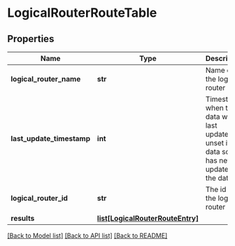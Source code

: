 # LogicalRouterRouteTable

## Properties
Name | Type | Description | Notes
------------ | ------------- | ------------- | -------------
**logical_router_name** | **str** | Name of the logical router | [optional] 
**last_update_timestamp** | **int** | Timestamp when the data was last updated; unset if data source has never updated the data. | [optional] 
**logical_router_id** | **str** | The id of the logical router | 
**results** | [**list[LogicalRouterRouteEntry]**](LogicalRouterRouteEntry.md) |  | [optional] 

[[Back to Model list]](../README.md#documentation-for-models) [[Back to API list]](../README.md#documentation-for-api-endpoints) [[Back to README]](../README.md)

